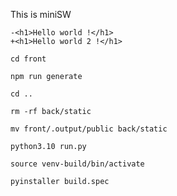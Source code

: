 This is miniSW

```
-<h1>Hello world !</h1>
+<h1>Hello world 2 !</h1>
```

```
cd front
```

```
npm run generate
```

```
cd ..
```

```
rm -rf back/static
```

```
mv front/.output/public back/static
```

```
python3.10 run.py
```

```
source venv-build/bin/activate
```

```
pyinstaller build.spec
```
